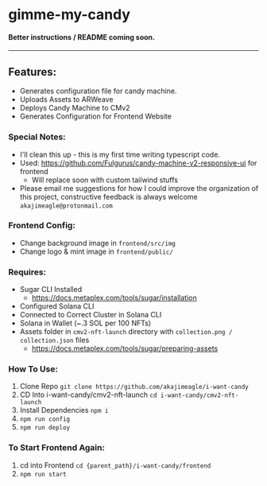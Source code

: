 # gimme-my-candy
#### Better instructions / README coming soon.

---

## Features:
- Generates configuration file for candy machine.
- Uploads Assets to ARWeave
- Deploys Candy Machine to CMv2
- Generates Configuration for Frontend Website

### Special Notes:
- I'll clean this up - this is my first time writing typescript code.
- Used: https://github.com/Fulgurus/candy-machine-v2-responsive-ui for frontend
  - Will replace soon with custom tailwind stuffs
- Please email me suggestions for how I could improve the organization of this project, constructive feedback is always welcome 
  `akajimeagle@protonmail.com` 

### Frontend Config:
- Change background image in `frontend/src/img`
- Change logo & mint image in `frontend/public/`

### Requires:
- Sugar CLI Installed
  - https://docs.metaplex.com/tools/sugar/installation
- Configured Solana CLI
- Connected to Correct Cluster in Solana CLI
- Solana in Wallet (~.3 SOL per 100 NFTs)
- Assets folder in `cmv2-nft-launch` directory with `collection.png / collection.json` files
  - https://docs.metaplex.com/tools/sugar/preparing-assets

### How To Use:
1. Clone Repo `git clone https://github.com/akajimeagle/i-want-candy`
2. CD Into i-want-candy/cmv2-nft-launch `cd i-want-candy/cmv2-nft-launch`
3. Install Dependencies `npm i`
4. `npm run config `
5. `npm run deploy`


### To Start Frontend Again:
1. cd into Frontend `cd {parent_path}/i-want-candy/frontend`
2. `npm run start`
